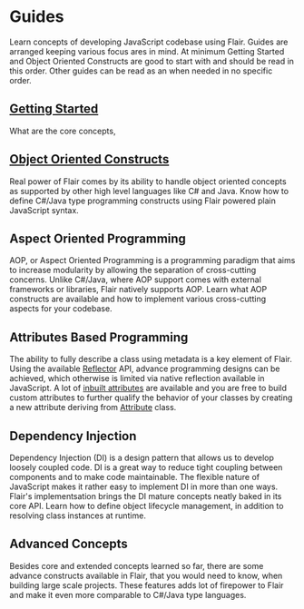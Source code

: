 <!-- nav: guides-nav.json -->

Guides
======

Learn concepts of developing JavaScript codebase using Flair. Guides are arranged keeping various focus ares in mind. At minimum Getting Started and Object Oriented Constructs are good to start with and should be read in this order. Other guides can be read as an when needed in no specific order. 


[Getting Started](#/guides/getting-started)
---------------

What are the core concepts, 


[Object Oriented Constructs](#/guides/object-oriented-constructs)
--------------------------

Real power of Flair comes by its ability to handle object oriented concepts as supported by other high level languages like C# and Java. Know how to define C#/Java type programming constructs using Flair powered plain JavaScript syntax.


Aspect Oriented Programming
---------------------------

AOP, or Aspect Oriented Programming is a programming paradigm that aims to increase modularity by allowing the separation of cross-cutting concerns. Unlike C#/Java, where AOP support comes with external frameworks or libraries, Flair natively supports AOP. Learn what AOP constructs are available and how to implement various cross-cutting aspects for your codebase. 


Attributes Based Programming
----------------------------

The ability to fully describe a class using metadata is a key element of Flair. Using the available [Reflector](#/api/reflector) API, advance programming designs can be achieved, which otherwise is limited via native reflection available in JavaScript. A lot of [inbuilt attributes](#/guides/aop/inbuilt-attributes) are available and you are free to build custom attributes to further qualify the behavior of your classes by creating a new attribute deriving from [Attribute](#/api/attribute) class.


Dependency Injection
--------------------

Dependency Injection (DI) is a design pattern that allows us to develop loosely coupled code. DI is a great way to reduce tight coupling between components and to make code maintainable. The flexible nature of JavaScript makes it rather easy to implement DI in more than one ways. Flair's implementsation brings the DI mature concepts neatly baked in its core API. Learn how to define object lifecycle management, in addition to resolving class instances at runtime.


Advanced Concepts
-----------------

Besides core and extended concepts learned so far, there are some advance constructs available in Flair, that you would need to know, when building large scale projects. These features adds lot of firepower to Flair and make it even more comparable to C#/Java type languages. 
